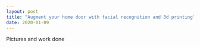 ```yaml
---
layout: post
title: "Augment your home door with facial recognition and 3d printing"
date: 2020-01-09
---
```


Pictures and work done
